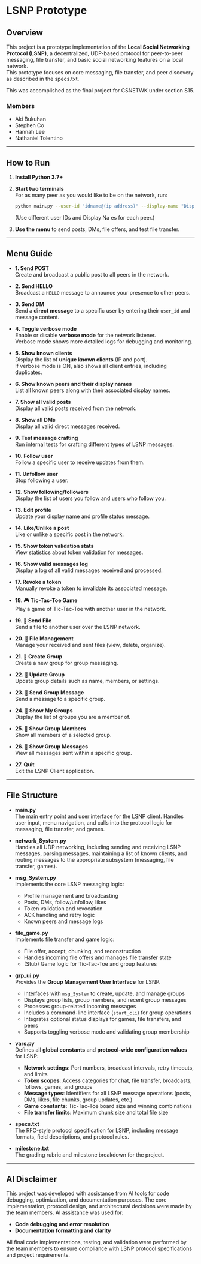 # LSNP Prototype

## Overview

This project is a prototype implementation of the **Local Social Networking Protocol (LSNP)**, a decentralized, UDP-based protocol for peer-to-peer messaging, file transfer, and basic social networking features on a local network.  
This prototype focuses on core messaging, file transfer, and peer discovery as described in the specs.txt.

This was accomplished as the final project for CSNETWK under section S15.

### Members

- Aki Bukuhan
- Stephen Co
- Hannah Lee
- Nathaniel Tolentino

---

## How to Run

1. **Install Python 3.7+**  

2. **Start two terminals**  
   For as many peer as you would like to be on the network, run:
   ```sh
   python main.py --user-id "idname@(ip address)" --display-name "Display Name" --verbose
   ```
   (Use different user IDs and Display Na es for each peer.)

3. **Use the menu** to send posts, DMs, file offers, and test file transfer.

---

## Menu Guide

- **1. Send POST**  
  Create and broadcast a public post to all peers in the network.

- **2. Send HELLO**  
  Broadcast a `HELLO` message to announce your presence to other peers.

- **3. Send DM**  
  Send a **direct message** to a specific user by entering their `user_id` and message content.

- **4. Toggle verbose mode**  
  Enable or disable **verbose mode** for the network listener.  
  Verbose mode shows more detailed logs for debugging and monitoring.

- **5. Show known clients**  
  Display the list of **unique known clients** (IP and port).  
  If verbose mode is ON, also shows all client entries, including duplicates.

- **6. Show known peers and their display names**  
  List all known peers along with their associated display names.

- **7. Show all valid posts**  
  Display all valid posts received from the network.

- **8. Show all DMs**  
  Display all valid direct messages received.

- **9. Test message crafting**  
  Run internal tests for crafting different types of LSNP messages.

- **10. Follow user**  
  Follow a specific user to receive updates from them.

- **11. Unfollow user**  
  Stop following a user.

- **12. Show following/followers**  
  Display the list of users you follow and users who follow you.

- **13. Edit profile**  
  Update your display name and profile status message.

- **14. Like/Unlike a post**  
  Like or unlike a specific post in the network.

- **15. Show token validation stats**  
  View statistics about token validation for messages.

- **16. Show valid messages log**  
  Display a log of all valid messages received and processed.

- **17. Revoke a token**  
  Manually revoke a token to invalidate its associated message.

- **18. 🎮 Tic-Tac-Toe Game**  
  Play a game of Tic-Tac-Toe with another user in the network.

- **19. 📁 Send File**  
  Send a file to another user over the LSNP network.

- **20. 📁 File Management**  
  Manage your received and sent files (view, delete, organize).

- **21. 👥 Create Group**  
  Create a new group for group messaging.

- **22. 👥 Update Group**  
  Update group details such as name, members, or settings.

- **23. 👥 Send Group Message**  
  Send a message to a specific group.

- **24. 👥 Show My Groups**  
  Display the list of groups you are a member of.

- **25. 👥 Show Group Members**  
  Show all members of a selected group.

- **26. 👥 Show Group Messages**  
  View all messages sent within a specific group.

- **27. Quit**  
  Exit the LSNP Client application.

---

## File Structure

- **main.py**  
  The main entry point and user interface for the LSNP client. Handles user input, menu navigation, and calls into the protocol logic for messaging, file transfer, and games.

- **network_System.py**  
  Handles all UDP networking, including sending and receiving LSNP messages, parsing messages, maintaining a list of known clients, and routing messages to the appropriate subsystem (messaging, file transfer, games).

- **msg_System.py**  
  Implements the core LSNP messaging logic:  
  - Profile management and broadcasting  
  - Posts, DMs, follow/unfollow, likes  
  - Token validation and revocation  
  - ACK handling and retry logic  
  - Known peers and message logs

- **file_game.py**  
  Implements file transfer and game logic:  
  - File offer, accept, chunking, and reconstruction  
  - Handles incoming file offers and manages file transfer state  
  - (Stub) Game logic for Tic-Tac-Toe and group features

- **grp_ui.py**  
  Provides the **Group Management User Interface** for LSNP.  
  - Interfaces with `msg_System` to create, update, and manage groups  
  - Displays group lists, group members, and recent group messages  
  - Processes group-related incoming messages  
  - Includes a command-line interface (`start_cli`) for group operations  
  - Integrates optional status displays for games, file transfers, and peers  
  - Supports toggling verbose mode and validating group membership

- **vars.py**  
  Defines all **global constants** and **protocol-wide configuration values** for LSNP:  
  - **Network settings**: Port numbers, broadcast intervals, retry timeouts, and limits  
  - **Token scopes**: Access categories for chat, file transfer, broadcasts, follows, games, and groups  
  - **Message types**: Identifiers for all LSNP message operations (posts, DMs, likes, file chunks, group updates, etc.)  
  - **Game constants**: Tic-Tac-Toe board size and winning combinations  
  - **File transfer limits**: Maximum chunk size and total file size

- **specs.txt**  
  The RFC-style protocol specification for LSNP, including message formats, field descriptions, and protocol rules.

- **milestone.txt**  
  The grading rubric and milestone breakdown for the project.

---

## AI Disclaimer

This project was developed with assistance from AI tools for code debugging, optimization, and documentation purposes. The core implementation, protocol design, and architectural decisions were made by the team members. AI assistance was used for:

- **Code debugging and error resolution**
- **Documentation formatting and clarity**

All final code implementations, testing, and validation were performed by the team members to ensure compliance with LSNP protocol specifications and project requirements.
